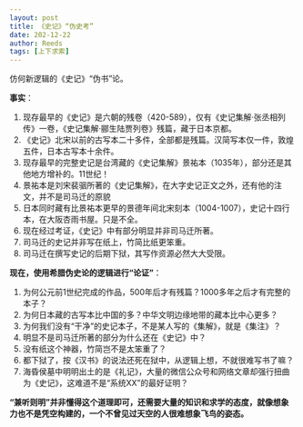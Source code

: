 ```yaml
---
layout: post
title: 《史记》“伪史考”
date: 202-12-22
author: Reeds
tags: [上下求索]
---
```


 

仿何新逻辑的《史记》“伪书”论。

<!--- more --->

  

**事实**：

1. 现存最早的《史记》是六朝的残卷（420-589），仅有《史记集解·张丞相列传》一卷，《史记集解·郦生陆贾列卷》残篇，藏于日本京都。
2. 《史记》北宋以前的古写本二十多件，全部都是残篇。汉简写本仅一件，敦煌五件，日本古写本十余件。
3. 现存最早的完整史记是台湾藏的《史记集解》景祐本（1035年），部分还是其他地方增补的。11世纪！
4. 景祐本是刘宋裴骃所著的《史记集解》，在大字史记正文之外，还有他的注文，并不是司马迁的原貌
5. 日本同时藏有比景祐本更早的景德年间北宋刻本（1004-1007），史记十四行本，在大阪杏雨书屋。只是不全。
6. 现在经过考证，《史记》中有部分明显并非司马迁所著。
7. 司马迁的史记并非写在纸上，竹简比纸更笨重。
8. 司马迁在撰写史记的后期下狱，其写作资源必然大大受限。

  

**现在，使用希腊伪史论的逻辑进行“论证”**：

1. 为何公元前1世纪完成的作品，500年后才有残篇？1000多年之后才有完整的本子？
2. 为何日本藏的古写本比中国的多？中华文明边缘地带的藏本比中心更多？
3. 为何我们没有“干净”的史记本子，不是某人写的《集解》，就是《集注》？
4. 明显不是司马迁所著的部分为什么还在《史记》中？
5. 没有纸这个神器，竹简岂不是太笨重了？
6. 都下狱了，按《汉书》的说法还死在狱中，从逻辑上想，不就很难写书了嘛？
7. 海昏侯墓中明明出土的是《礼记》，大量的微信公众号和网络文章却强行扭曲为《史记》，这难道不是“系统XX”的最好证明？

  

**“兼听则明”并非懂得这个道理即可，还需要大量的知识和求学的态度，就像想象力也不是凭空构建的，一个不曾见过天空的人很难想象飞鸟的姿态。**